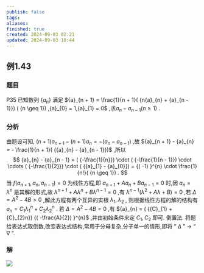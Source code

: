 ```yaml
---
publish: false
tags: 
aliases: 
finished: true
created: 2024-09-03 02:21
updated: 2024-09-03 18:44
---
```

## 例1.43
### 题目
P35 已知数列 $\{ {a}_{n}\}$ 满足 ${a}_{n + 1} = \frac{1}{n + 1}( {n{a}_{n} + {a}_{n - 1}}) ( {n \geq 1}) ,{a}_{0} = 1,{a}_{1} = 0$ ,求${a}_{n} - {a}_{n - 1}( {n \geq 1})$ .
### 分析
由题设可知, $( {n + 1}) {a}_{n + 1} - ( {n + 1}) {a}_{n} = - ( {{a}_{n} - {a}_{n - 1}})$ ,故 ${a}_{n + 1} - {a}_{n} = - \frac{1}{n + 1}( {{a}_{n} - {a}_{n - 1}})$ ,所以
$$
{a}_{n} - {a}_{n - 1} = ( {-\frac{1}{n}}) \cdot ( {-\frac{1}{n - 1}}) \cdot \cdots ( {-\frac{1}{2}}) \cdot ( {{a}_{1} - {a}_{0}}) = {( -1) }^{n} \cdot \frac{1}{n!}( {n \geq 1}) .
$$
当 $f( {{a}_{n + 1},{a}_{n},{a}_{n - 1}}) = 0$ 为线性方程,即 ${a}_{n + 1} + A{a}_{n} + B{a}_{n - 1} = 0$ 时,因 ${a}_{n} = {\lambda }^{n}$ 是其解的形式,故 ${\lambda }^{n + 1} + A{\lambda }^{n} + B{\lambda }^{n - 1} = 0$ ,有 ${\lambda }^{n - 1}( {{\lambda }^{2} + {A\lambda } + B}) = 0$ ,若 $\Delta = {A}^{2} - {4B} > 0$ ,解此方程有两个互异的实根 ${\lambda }_{1},{\lambda }_{2}$ , 则根据线性方程的解的结构有 ${a}_{n} = {C}_{1}{\lambda }_{1}^{n} + {C}_{2}{\lambda }_{2}^{n}$ . 若 $\Delta = {A}^{2} - {4B} = 0$ ,有 ${a}_{n} = ( {{C}_{1} + {C}_{2}n}) {( -\frac{A}{2}) }^{n}$ ,并由初始条件来定 ${C}_{1},{C}_{2}$ 即可.
倒置法.
将题给表达式取倒数,改变表达式结构,常用于分母复杂,分子单一的情形,即将 “ $\Delta$ ” $\rightarrow$ “ $\nabla$ ”.
### 解
![](https://img.hwenyi.live/202409042009858.webp)

